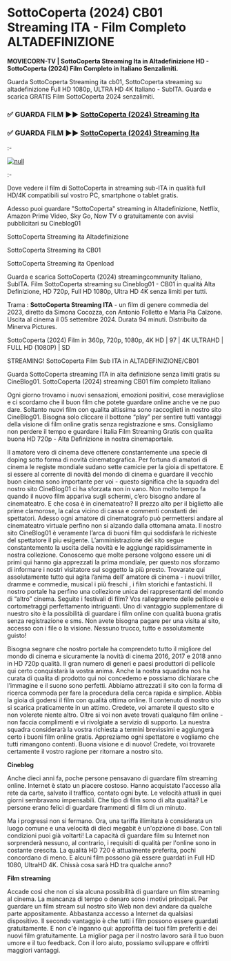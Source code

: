 # SottoCoperta (2024) CB01 Streaming ITA - Film Completo ALTADEFINIZIONE
**MOVIECORN-TV | SottoCoperta Streaming Ita in Altadefinizione HD - SottoCoperta (2024) Film Completo in Italiano Senzalimiti.**

Guarda SottoCoperta Streaming ita cb01, SottoCoperta streaming su altadefinizione Full HD 1080p, ULTRA HD 4K Italiano - SubITA. Guarda e scarica GRATIS Film SottoCoperta 2024 senzalimiti.

### ✅ GUARDA FILM ►► [SottoCoperta (2024) Streaming Ita](https://t.co/gr0fRDnOxn)

### ✅ GUARDA FILM ►► [SottoCoperta (2024) Streaming Ita](https://t.co/gr0fRDnOxn)

:-

[![null](https://static.wixstatic.com/media/855a25_043b5abeb4ae4d35ac003198e7fe56ed~mv2.gif)](https://t.co/gr0fRDnOxn)

:-

Dove vedere il film di SottoCoperta in streaming sub-ITA in qualità full HD/4K compatibili sul vostro PC, smartphone o tablet gratis.

Adesso puoi guardare "SottoCoperta" streaming in Altadefinizione, Netflix, Amazon Prime Video, Sky Go, Now TV o gratuitamente con avvisi pubblicitari su Cineblog01

SottoCoperta Streaming ita Altadefinizione

SottoCoperta Streaming ita CB01

SottoCoperta Streaming ita Openload

Guarda e scarica SottoCoperta (2024) streamingcommunity Italiano, SubITA. Film SottoCoperta streaming su Cineblog01 - CB01 in qualità Alta Definizione, HD 720p, Full HD 1080p, Ultra HD 4K senza limiti per tutti.

Trama : **SottoCoperta Streaming ITA** - un film di genere commedia del 2023, diretto da Simona Cocozza, con Antonio Folletto e Maria Pia Calzone. Uscita al cinema il 05 settembre 2024. Durata 94 minuti. Distribuito da Minerva Pictures.

SottoCoperta (2024) Film in 360p, 720p, 1080p, 4K HD | 97 | 4K ULTRAHD | FULL HD (1080P) | SD

STREAMING! SottoCoperta Film Sub ITA in ALTADEFINIZIONE/CB01

Guarda SottoCoperta streaming ITA in alta definizione senza limiti gratis su CineBlog01. SottoCoperta (2024) streaming CB01 film completo Italiano

Ogni giorno trovamo i nuovi sensazioni, emozioni positivi, cose meravigliose e ci scordamo che il buon film che potete guardare online anche ve ne puo dare. Soltanto nuovi film con qualita altissima sono raccoglieti in nostro sito CineBlog01. Bisogna solo cliccare il bottone “play” per sentire tutti vantaggi della visione di film online gratis senza registrazione e sms. Consigliamo non perdere il tempo e guardare i Italia Film Streaming Gratis con qualita buona HD 720p - Alta Definizione in nostra cinemaportale.

Il amatore vero di cinema deve ottenere constantemente una specie di doping sotto forma di novità cinematografica. Per fortuna di amatori di cinema le registe mondiale sudano sette camicie per la gioia di spettatore. E si essere al corrente di novità del mondo di cinema e guardare il vecchio buon cinema sono importante per voi - questo significa che la squadra del nostro sito CineBlog01 ci ha sforzata non in vano. Non molto tempo fa quando il nuovo film appariva sugli schermi, c’ero bisogno andare al cinemateatro. E che cosa è in cinemateatro? Il prezzo alto per il biglietto alle prime clamorose, la calca vicino di cassa e commenti constanti dei spettatori. Adesso ogni amatore di cinematografo può permettersi andare al cinemateatro virtuale perfino non si alzando dalla ottomana amata. Il nostro sito CineBlog01 è veramente l’arca di buoni film qui soddisfarà le richieste del spettatore il piu esigente. L’amministrazione del sito segue constantemento la uscita della novità e le aggiunge rapidissimamente in nostra collezione. Conoscemo que molte persone volgono essere uni di primi qui hanno gia apprezzati la prima mondiale, per questo nos sforzamo di informare i nostri visitatore sul soggetto la più presto. Trovarate qui assolutamente tutto qui agita l’anima dell’ amatore di cinema - i nuovi triller, dramme e commedie, musical i più freschi , i film storichi e fantastichi. Il nostro portale ha perfino una collezione unica dei rappresentanti del mondo di “altro” cinema. Seguite i festivali di film? Vos rallegraremo delle pellicole e cortometraggi perfettamento intriguanti. Uno di vantaggio supplementare di nuestro sito è la possibilità di guardare i film online con qualità buona gratis senza registrazione e sms. Non avete bisogna pagare per una visita al sito, accesso con i file o la visione. Nessuno trucco, tutto e assolutamente guisto!

Bisogna segnare che nostro portale ha comprendeto tutto il migliore del mondo di cinema e sicuramente la novità di cinema 2016, 2017 e 2018 anno in HD 720p qualità. Il gran numero di generi e paesi produttori di pellicole qui certo conquistarà la vostra anima. Anche la nostra squaddra nos ha curata di qualita di prodotto qui noi concedemo e possiamo dichiarare che l’immagine e il suono sono perfetti. Abbiamo attrezzati il sito con la forma di ricerca commoda per fare la procedura della cerca rapida e simplice. Abbia la gioia di godersi il film con qualità ottima online. Il contenuto di nostro sito si scarica praticamente in un attimo. Credete, voi amarete il questo sito e non volerete niente altro. Oltre si voi non avete trovati qualquno film online - non faccia complimenti e vi rivolgiate a servizio di supporto. La nuestra squadra considerarà la vostra richiesta a termini brevissimi e aggiungerà certo i buoni film online gratis. Appreziamo ogni spettatore e vogliamo che tutti rimangono contenti. Buona visione e di nuovo! Credete, voi trovarete certamente il vostro ragione per ritornare a nostro sito.

**Cineblog**

Anche dieci anni fa, poche persone pensavano di guardare film streaming online. Internet è stato un piacere costoso. Hanno acquistato l'accesso alla rete da carte, salvato il traffico, contato ogni byte. Le velocità attuali in quei giorni sembravano impensabili. Che tipo di film sono di alta qualità? Le persone erano felici di guardare frammenti di film di un minuto.

Ma i progressi non si fermano. Ora, una tariffa illimitata è considerata un luogo comune e una velocità di dieci megabit è un'opzione di base. Con tali condizioni puoi già voltarti! La capacità di guardare film su Internet non sorprenderà nessuno, al contrario, i requisiti di qualità per l'online sono in costante crescita. La qualità HD 720 è attualmente preferita, pochi concordano di meno. E alcuni film possono già essere guardati in Full HD 1080, UltraHD 4K. Chissà cosa sarà HD tra qualche anno?

**Film streaming**

Accade così che non ci sia alcuna possibilità di guardare un film streaming al cinema. La mancanza di tempo o denaro sono i motivi principali. Per guardare un film stream sul nostro sito Web non devi andare da qualche parte appositamente. Abbastanza accesso a Internet da qualsiasi dispositivo. Il secondo vantaggio è che tutti i film possono essere guardati gratuitamente. E non c'è inganno qui: approfitta dei tuoi film preferiti e dei nuovi film gratuitamente. La miglior paga per il nostro lavoro sarà il tuo buon umore e il tuo feedback. Con il loro aiuto, possiamo sviluppare e offrirti maggiori vantaggi.
